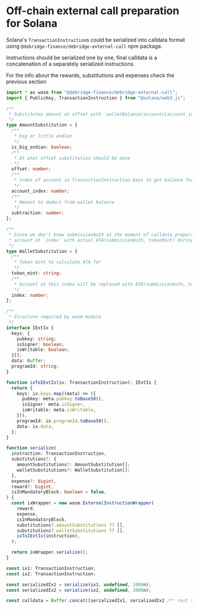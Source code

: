 # Off-chain external call preparation for Solana

Solana's `TransactionInstruction`s could be serialized into calldata format using `@debridge-finance/debridge-external-call` npm package.

Instructions should be serialized one by one, final calldata is a concatenation of a separately serialized instructions.

For the info about the rewards, substitutions and expenses check the previous section

```typescript
import * as wasm from "@debridge-finance/debridge-external-call";
import { PublicKey, TransactionInstruction } from "@solana/web3.js";

/**
 * Substitutes amount at offset with `walletBalance(accounts[account_index]) - subtraction`
 */
type AmountSubstitution = {
  /**
   * big or little endian
   */
  is_big_endian: boolean;
  /**
   * At what offset substitution should be done
   */
  offset: number;
  /**
   * index of account in TransactionInstruction.keys to get balance for
   */
  account_index: number;
  /**
   * Amount to deduct from wallet balance
   */
  subtraction: number;
};

/**
 * Since we don't know submissionAuth at the moment of calldata preparation we can prepare substitution to replace
 * account at `index` with actual ATA(submissionAuth, tokenMint) during execution
 */
type WalletSubstitution = {
  /**
   * Token mint to calculate ATA for
   */
  token_mint: string;
  /**
   * Account at this index will be replaced with ATA(submissionAuth, tokenMint) during execution
   */
  index: number;
};

/**
 * Structure required by wasm module
 */
interface IExtIx {
  keys: {
    pubkey: string;
    isSigner: boolean;
    isWritable: boolean;
  }[];
  data: Buffer;
  programId: string;
}

function ixToIExtIx(ix: TransactionInstruction): IExtIx {
  return {
    keys: ix.keys.map((meta) => ({
      pubkey: meta.pubkey.toBase58(),
      isSigner: meta.isSigner,
      isWritable: meta.isWritable,
    })),
    programId: ix.programId.toBase58(),
    data: ix.data,
  };
}

function serialize(
  instruction: TransactionInstruction,
  substitutions?: {
    amountSubstitutions?: AmountSubstitution[];
    walletSubstitutions?: WalletSubstitution[];
  },
  expense?: bigint,
  reward?: bigint,
  isInMandatoryBlock: boolean = false,
) {
  const ixWrapper = new wasm.ExternalInstructionWrapper(
    reward,
    expense,
    isInMandatoryBlock,
    substitutions?.amountSubstitutions ?? [],
    substitutions?.walletSubstitutions ?? [],
    ixToIExtIx(instruction),
  );

  return ixWrapper.serialize();
}

const ix1: TransactionInstruction;
const ix2: TransactionInstruction;

const serializedIx1 = serialize(ix1, undefined, 1000n);
const serializedIx2 = serialize(ix2, undefined, 2000n);

const calldata = Buffer.concat([serializedIx1, serializedIx2 /** rest serialized instructions if any */]);
```
